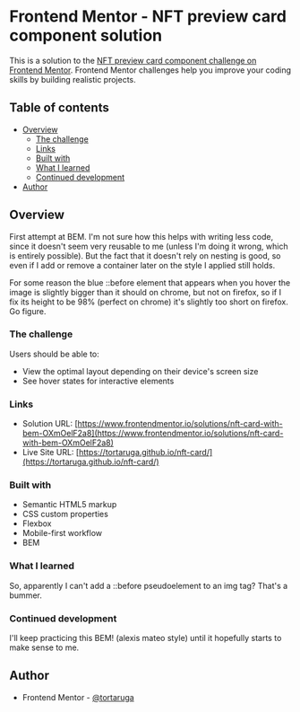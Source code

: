 # Frontend Mentor - NFT preview card component solution

This is a solution to the [NFT preview card component challenge on Frontend Mentor](https://www.frontendmentor.io/challenges/nft-preview-card-component-SbdUL_w0U). Frontend Mentor challenges help you improve your coding skills by building realistic projects. 

## Table of contents

- [Overview](#overview)
  - [The challenge](#the-challenge)
  - [Links](#links)
  - [Built with](#built-with)
  - [What I learned](#what-i-learned)
  - [Continued development](#continued-development)
- [Author](#author)

## Overview

First attempt at BEM. I'm not sure how this helps with writing less code, since it doesn't seem very reusable to me (unless I'm doing it wrong, which is entirely possible). 
But the fact that it doesn't rely on nesting is good, so even if I add or remove a container later on the style I applied still holds. 

For some reason the blue ::before element that appears when you hover the image is slightly bigger than it should on chrome, but not on firefox, so if I fix its height to be 98% (perfect on chrome) it's slightly too short on firefox. Go figure.

### The challenge

Users should be able to:

- View the optimal layout depending on their device's screen size
- See hover states for interactive elements

### Links

- Solution URL: [https://www.frontendmentor.io/solutions/nft-card-with-bem-OXmOelF2a8](https://www.frontendmentor.io/solutions/nft-card-with-bem-OXmOelF2a8)
- Live Site URL: [https://tortaruga.github.io/nft-card/](https://tortaruga.github.io/nft-card/)

### Built with

- Semantic HTML5 markup
- CSS custom properties
- Flexbox
- Mobile-first workflow
- BEM 

### What I learned

So, apparently I can't add a ::before pseudoelement to an img tag? That's a bummer.

### Continued development

I'll keep practicing this BEM! (alexis mateo style) until it hopefully starts to make sense to me.

## Author

- Frontend Mentor - [@tortaruga](https://www.frontendmentor.io/profile/tortaruga)
